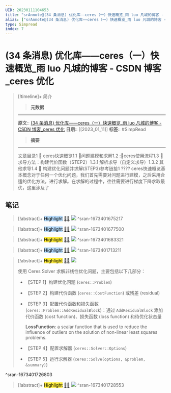 ```yaml
---
UID: 20230111104653
title: "srAnnote@(34 条消息) 优化库——ceres（一）快速概览_雨 luo 凡城的博客 - CSDN 博客_ceres 优化"
alias: ["srAnnote@(34 条消息) 优化库——ceres（一）快速概览_雨 luo 凡城的博客 - CSDN 博客_ceres 优化"]
type: Simpread
index: 7
---
```


# (34 条消息) 优化库——ceres（一）快速概览_雨 luo 凡城的博客 - CSDN 博客_ceres 优化

> [!timeline]+ 简介
>> **元数据**
>---
> **原文**:: [(34 条消息) 优化库——ceres（一）快速概览_雨 luo 凡城的博客 - CSDN 博客_ceres 优化](https://blog.csdn.net/jdy_lyy/article/details/119336403)
> **日期**:: [[2023_01_11]]
> **标签**:: #SimpRead 
>> **摘要**
>---
> 文章目录1 :book: ceres快速概览1.1 :bookmark:问题建模和求解1.2 ::bookmark:ceres使用流程1.3 :bookmark: 求导方法：构建代价函数（STEP2）1.3.1 解析求导（自定义求导）1.3.2 其他求导1.4 :bookmark: 构建优化问题并求解(STEP3)参考链接1 ???? ceres快速概览基本概念对于任何一个优化问题，我们首先需要对问题进行建模，之后采用合适的优化方法，进行求解。在求解的过程中，往往需要进行梯度下降求取最优，这里涉及了

## 笔记

> [!abstract]+ <mark style="background-color: #B4D9FB">Highlight</mark> [🧷](<http://localhost:7026/reading/7#id=1673401675217>)[🌐](<#id=1673401675217>) 
> ![](https://img-blog.csdnimg.cn/3fab2f7272ba41c4afb928a82cff5a4c.png?x-oss-process=image/watermark,type_ZmFuZ3poZW5naGVpdGk,shadow_10,text_aHR0cHM6Ly9ibG9nLmNzZG4ubmV0L2pkeV9seXk=,size_16,color_FFFFFF,t_70)
^sran-1673401675217

> [!abstract]+ <mark style="background-color: #B4D9FB">Highlight</mark> [🧷](<http://localhost:7026/reading/7#id=1673401677500>)[🌐](<#id=1673401677500>) 
> ![](https://img-blog.csdnimg.cn/3fab2f7272ba41c4afb928a82cff5a4c.png?x-oss-process=image/watermark,type_ZmFuZ3poZW5naGVpdGk,shadow_10,text_aHR0cHM6Ly9ibG9nLmNzZG4ubmV0L2pkeV9seXk=,size_16,color_FFFFFF,t_70)
^sran-1673401677500

> [!abstract]+ <mark style="background-color: #ffeb3b">Highlight</mark> [🧷](<http://localhost:7026/reading/7#id=1673401683321>)[🌐](<#id=1673401683321>) 
> ![](https://img-blog.csdnimg.cn/3fab2f7272ba41c4afb928a82cff5a4c.png?x-oss-process=image/watermark,type_ZmFuZ3poZW5naGVpdGk,shadow_10,text_aHR0cHM6Ly9ibG9nLmNzZG4ubmV0L2pkeV9seXk=,size_16,color_FFFFFF,t_70)
^sran-1673401683321

> [!abstract]+ <mark style="background-color: #B4D9FB">Highlight</mark> [🧷](<http://localhost:7026/reading/7#id=1673401713211>)[🌐](<#id=1673401713211>) 
> ![](https://img-blog.csdnimg.cn/f30e19cb58184183819ef22cf2342275.png?x-oss-process=image/watermark,type_ZmFuZ3poZW5naGVpdGk,shadow_10,text_aHR0cHM6Ly9ibG9nLmNzZG4ubmV0L2pkeV9seXk=,size_16,color_FFFFFF,t_70)
^sran-1673401713211

> [!abstract]+ <mark style="background-color: #ffeb3b">Highlight</mark> [🧷](<http://localhost:7026/reading/7#id=1673401726803>)[🌐](<#id=1673401726803>) 
> ![](https://img-blog.csdnimg.cn/f30e19cb58184183819ef22cf2342275.png?x-oss-process=image/watermark,type_ZmFuZ3poZW5naGVpdGk,shadow_10,text_aHR0cHM6Ly9ibG9nLmNzZG4ubmV0L2pkeV9seXk=,size_16,color_FFFFFF,t_70)
> 
> 使用 Ceres Solver 求解非线性优化问题，主要包括以下几部分：
> 
> *   【STEP 1】构建优化问题 (`ceres::Problem`)
>     
> *   【STEP 2】构建代价函数 (`ceres::CostFunction`) 或残差 (residual)
>     
> *   【STEP 3】配置代价函数和损失函数 (`ceres::Problem::AddResidualBlock`)：通过 `AddResidualBlock` 添加代价函数 (cost function)、损失函数 (loss function) 和待优化状态量
>     
>       
>       
>     
>     **LossFunction**: a scalar function that is used to reduce the influence of outliers on the solution of non-linear least squares problems.
>     
>       
>     
> *   【STEP 4】配置求解器 (`ceres::Solver::Options`)
>     
> *   【STEP 5】运行求解器 (`ceres::Solve(options, &problem, &summary)`)
>
^sran-1673401726803

> [!abstract]+ <mark style="background-color: #ffeb3b">Highlight</mark> [🧷](<http://localhost:7026/reading/7#id=1673401728553>)[🌐](<#id=1673401728553>) 
> ![](https://img-blog.csdnimg.cn/f30e19cb58184183819ef22cf2342275.png?x-oss-process=image/watermark,type_ZmFuZ3poZW5naGVpdGk,shadow_10,text_aHR0cHM6Ly9ibG9nLmNzZG4ubmV0L2pkeV9seXk=,size_16,color_FFFFFF,t_70)
^sran-1673401728553


